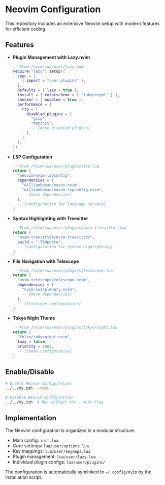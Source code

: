 # Neovim Configuration

This repository includes an extensive Neovim setup with modern features for efficient coding.

## Features

* **Plugin Management with Lazy.nvim**
  ```lua
  -- From /nvim/lua/user/lazy.lua
  require("lazy").setup({
    spec = {
      { import = "user.plugins" },
    },
    defaults = { lazy = true },
    install = { colorscheme = { "tokyonight" } },
    checker = { enabled = true },
    performance = {
      rtp = {
        disabled_plugins = {
          "gzip",
          "matchit",
          -- [more disabled plugins]
        },
      },
    },
  })
  ```

* **LSP Configuration**
  ```lua
  -- From /nvim/lua/user/plugins/lsp.lua
  return {
    "neovim/nvim-lspconfig",
    dependencies = {
      "williamboman/mason.nvim",
      "williamboman/mason-lspconfig.nvim",
      -- [more dependencies]
    },
    -- [configuration for language servers]
  }
  ```

* **Syntax Highlighting with Treesitter**
  ```lua
  -- From /nvim/lua/user/plugins/nvim-treesitter.lua
  return {
    "nvim-treesitter/nvim-treesitter",
    build = ":TSUpdate",
    -- [configuration for syntax highlighting]
  }
  ```

* **File Navigation with Telescope**
  ```lua
  -- From /nvim/lua/user/plugins/telescope.lua
  return {
    "nvim-telescope/telescope.nvim",
    dependencies = {
      "nvim-lua/plenary.nvim",
      -- [more dependencies]
    },
    -- [telescope configuration]
  }
  ```

* **Tokyo Night Theme**
  ```lua
  -- From /nvim/lua/user/plugins/tokyo-night.lua
  return {
    "folke/tokyonight.nvim",
    lazy = false,
    priority = 1000,
    -- [theme configuration]
  }
  ```

## Enable/Disable

```zsh
# Enable Neovim configuration
../../my.zsh --nvim

# Disable Neovim configuration
../../my.zsh  # Run without the --nvim flag
```

## Implementation

The Neovim configuration is organized in a modular structure:
- Main config: `init.lua` 
- Core settings: `lua/user/options.lua`
- Key mappings: `lua/user/keymaps.lua`
- Plugin management: `lua/user/lazy.lua`
- Individual plugin configs: `lua/user/plugins/`

The configuration is automatically symlinked to `~/.config/nvim` by the installation script.